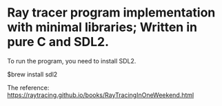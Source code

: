 # Ray tracer program implementation with minimal libraries; Written in pure C and SDL2.

To run the program, you need to install SDL2.

$brew install sdl2

The reference: https://raytracing.github.io/books/RayTracingInOneWeekend.html
